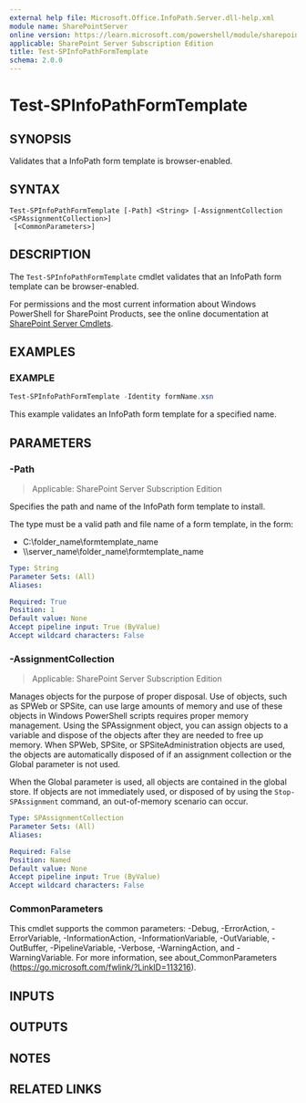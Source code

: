 ```yaml
---
external help file: Microsoft.Office.InfoPath.Server.dll-help.xml
module name: SharePointServer
online version: https://learn.microsoft.com/powershell/module/sharepoint-server/test-spinfopathformtemplate
applicable: SharePoint Server Subscription Edition
title: Test-SPInfoPathFormTemplate
schema: 2.0.0
---
```


# Test-SPInfoPathFormTemplate

## SYNOPSIS
Validates that a InfoPath form template is browser-enabled.

## SYNTAX

```
Test-SPInfoPathFormTemplate [-Path] <String> [-AssignmentCollection <SPAssignmentCollection>]
 [<CommonParameters>]
```

## DESCRIPTION
The `Test-SPInfoPathFormTemplate` cmdlet validates that an InfoPath form template can be browser-enabled.

For permissions and the most current information about Windows PowerShell for SharePoint Products, see the online documentation at [SharePoint Server Cmdlets](https://learn.microsoft.com/powershell/sharepoint/sharepoint-server/sharepoint-server-cmdlets).

## EXAMPLES

### EXAMPLE
```powershell
Test-SPInfoPathFormTemplate -Identity formName.xsn
```

This example validates an InfoPath form template for a specified name.

## PARAMETERS

### -Path

> Applicable: SharePoint Server Subscription Edition

Specifies the path and name of the InfoPath form template to install.

The type must be a valid path and file name of a form template, in the form:

- C:\folder_name\formtemplate_name
- \\\\server_name\folder_name\formtemplate_name

```yaml
Type: String
Parameter Sets: (All)
Aliases:

Required: True
Position: 1
Default value: None
Accept pipeline input: True (ByValue)
Accept wildcard characters: False
```

### -AssignmentCollection

> Applicable: SharePoint Server Subscription Edition

Manages objects for the purpose of proper disposal.
Use of objects, such as SPWeb or SPSite, can use large amounts of memory and use of these objects in Windows PowerShell scripts requires proper memory management.
Using the SPAssignment object, you can assign objects to a variable and dispose of the objects after they are needed to free up memory.
When SPWeb, SPSite, or SPSiteAdministration objects are used, the objects are automatically disposed of if an assignment collection or the Global parameter is not used.

When the Global parameter is used, all objects are contained in the global store.
If objects are not immediately used, or disposed of by using the `Stop-SPAssignment` command, an out-of-memory scenario can occur.

```yaml
Type: SPAssignmentCollection
Parameter Sets: (All)
Aliases:

Required: False
Position: Named
Default value: None
Accept pipeline input: True (ByValue)
Accept wildcard characters: False
```

### CommonParameters
This cmdlet supports the common parameters: -Debug, -ErrorAction, -ErrorVariable, -InformationAction, -InformationVariable, -OutVariable, -OutBuffer, -PipelineVariable, -Verbose, -WarningAction, and -WarningVariable. For more information, see about_CommonParameters (https://go.microsoft.com/fwlink/?LinkID=113216).

## INPUTS

## OUTPUTS

## NOTES

## RELATED LINKS
